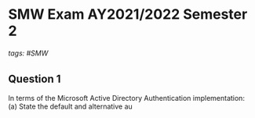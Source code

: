 # SMW Exam AY2021/2022 Semester 2

###### tags: #SMW

## Question 1
In terms of the Microsoft Active Directory Authentication implementation:
(a) State the default and alternative au